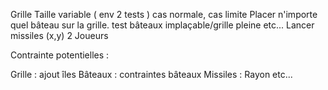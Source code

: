 ﻿Grille Taille variable ( env 2 tests ) cas normale, cas limite
Placer n'importe quel bâteau sur la grille. test bâteaux implaçable/grille pleine etc...
Lancer missiles (x,y)
2 Joueurs

Contrainte potentielles :

Grille : ajout îles
Bâteaux : contraintes bâteaux
Missiles : Rayon etc...

